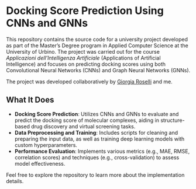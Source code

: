 # Docking Score Prediction Using CNNs and GNNs

This repository contains the source code for a university project developed as part of the Master’s Degree program in Applied Computer Science at the University of Urbino. The project was carried out for the course *Applicazioni dell’Intelligenza Artificiale* (Applications of Artificial Intelligence) and focuses on predicting docking scores using both Convolutional Neural Networks (CNNs) and Graph Neural Networks (GNNs).

The project was developed collaboratively by [Giorgia Roselli](https://github.com/GioRoss) and me.

## What It Does

- **Docking Score Prediction**: Utilizes CNNs and GNNs to evaluate and predict the docking score of molecular complexes, aiding in structure-based drug discovery and virtual screening tasks.
- **Data Preprocessing and Training**: Includes scripts for cleaning and preparing the input data, as well as training deep learning models with custom hyperparameters.
- **Performance Evaluation**: Implements various metrics (e.g., MAE, RMSE, correlation scores) and techniques (e.g., cross-validation) to assess model effectiveness.

Feel free to explore the repository to learn more about the implementation details.
